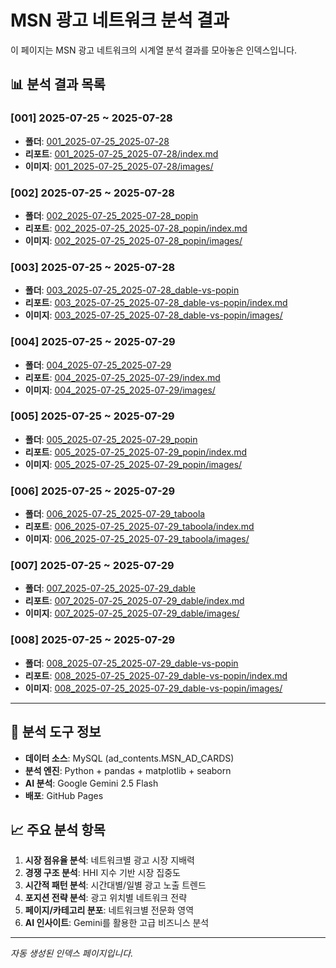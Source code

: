 # MSN 광고 네트워크 분석 결과

이 페이지는 MSN 광고 네트워크의 시계열 분석 결과를 모아놓은 인덱스입니다.

## 📊 분석 결과 목록


### [001] 2025-07-25 ~ 2025-07-28
- **폴더**: [001_2025-07-25_2025-07-28](./001_2025-07-25_2025-07-28/)
- **리포트**: [001_2025-07-25_2025-07-28/index.md](./001_2025-07-25_2025-07-28/index.md)
- **이미지**: [001_2025-07-25_2025-07-28/images/](./001_2025-07-25_2025-07-28/images/)


### [002] 2025-07-25 ~ 2025-07-28
- **폴더**: [002_2025-07-25_2025-07-28_popin](./002_2025-07-25_2025-07-28_popin/)
- **리포트**: [002_2025-07-25_2025-07-28_popin/index.md](./002_2025-07-25_2025-07-28_popin/index.md)
- **이미지**: [002_2025-07-25_2025-07-28_popin/images/](./002_2025-07-25_2025-07-28_popin/images/)


### [003] 2025-07-25 ~ 2025-07-28
- **폴더**: [003_2025-07-25_2025-07-28_dable-vs-popin](./003_2025-07-25_2025-07-28_dable-vs-popin/)
- **리포트**: [003_2025-07-25_2025-07-28_dable-vs-popin/index.md](./003_2025-07-25_2025-07-28_dable-vs-popin/index.md)
- **이미지**: [003_2025-07-25_2025-07-28_dable-vs-popin/images/](./003_2025-07-25_2025-07-28_dable-vs-popin/images/)


### [004] 2025-07-25 ~ 2025-07-29
- **폴더**: [004_2025-07-25_2025-07-29](./004_2025-07-25_2025-07-29/)
- **리포트**: [004_2025-07-25_2025-07-29/index.md](./004_2025-07-25_2025-07-29/index.md)
- **이미지**: [004_2025-07-25_2025-07-29/images/](./004_2025-07-25_2025-07-29/images/)


### [005] 2025-07-25 ~ 2025-07-29
- **폴더**: [005_2025-07-25_2025-07-29_popin](./005_2025-07-25_2025-07-29_popin/)
- **리포트**: [005_2025-07-25_2025-07-29_popin/index.md](./005_2025-07-25_2025-07-29_popin/index.md)
- **이미지**: [005_2025-07-25_2025-07-29_popin/images/](./005_2025-07-25_2025-07-29_popin/images/)


### [006] 2025-07-25 ~ 2025-07-29
- **폴더**: [006_2025-07-25_2025-07-29_taboola](./006_2025-07-25_2025-07-29_taboola/)
- **리포트**: [006_2025-07-25_2025-07-29_taboola/index.md](./006_2025-07-25_2025-07-29_taboola/index.md)
- **이미지**: [006_2025-07-25_2025-07-29_taboola/images/](./006_2025-07-25_2025-07-29_taboola/images/)


### [007] 2025-07-25 ~ 2025-07-29
- **폴더**: [007_2025-07-25_2025-07-29_dable](./007_2025-07-25_2025-07-29_dable/)
- **리포트**: [007_2025-07-25_2025-07-29_dable/index.md](./007_2025-07-25_2025-07-29_dable/index.md)
- **이미지**: [007_2025-07-25_2025-07-29_dable/images/](./007_2025-07-25_2025-07-29_dable/images/)


### [008] 2025-07-25 ~ 2025-07-29
- **폴더**: [008_2025-07-25_2025-07-29_dable-vs-popin](./008_2025-07-25_2025-07-29_dable-vs-popin/)
- **리포트**: [008_2025-07-25_2025-07-29_dable-vs-popin/index.md](./008_2025-07-25_2025-07-29_dable-vs-popin/index.md)
- **이미지**: [008_2025-07-25_2025-07-29_dable-vs-popin/images/](./008_2025-07-25_2025-07-29_dable-vs-popin/images/)


---

## 🔧 분석 도구 정보

- **데이터 소스**: MySQL (ad_contents.MSN_AD_CARDS)
- **분석 엔진**: Python + pandas + matplotlib + seaborn
- **AI 분석**: Google Gemini 2.5 Flash
- **배포**: GitHub Pages

## 📈 주요 분석 항목

1. **시장 점유율 분석**: 네트워크별 광고 시장 지배력
2. **경쟁 구조 분석**: HHI 지수 기반 시장 집중도
3. **시간적 패턴 분석**: 시간대별/일별 광고 노출 트렌드
4. **포지션 전략 분석**: 광고 위치별 네트워크 전략
5. **페이지/카테고리 분포**: 네트워크별 전문화 영역
6. **AI 인사이트**: Gemini를 활용한 고급 비즈니스 분석

---

*자동 생성된 인덱스 페이지입니다.*
